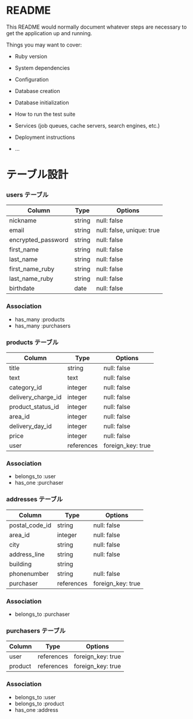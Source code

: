 # README

This README would normally document whatever steps are necessary to get the
application up and running.

Things you may want to cover:

* Ruby version

* System dependencies

* Configuration

* Database creation

* Database initialization

* How to run the test suite

* Services (job queues, cache servers, search engines, etc.)

* Deployment instructions

* ...
# テーブル設計

### users テーブル

| Column           | Type  | Options                  |
| ---------------- | ----- | ------------------------ |
|nickname          |string | null: false              |
|email             |string | null: false, unique: true|
|encrypted_password|string | null: false              |
|first_name        |string | null: false              |
|last_name         |string | null: false              |
|first_name_ruby   |string | null: false              |
|last_name_ruby    |string | null: false              |
|birthdate         |date   | null: false              |


### Association
- has_many :products
- has_many :purchasers

### products テーブル

| Column            | Type      | Options           |
| ----------------- | --------- | ----------------- |
|title              |string     | null: false       |
|text               |text       | null: false       |
|category_id        |integer    | null: false       |
|delivery_charge_id |integer    | null: false       |
|product_status_id  |integer    | null: false       |
|area_id            |integer    | null: false       |
|delivery_day_id    |integer    | null: false       |
|price              |integer    | null: false       |
|user               |references | foreign_key: true |

### Association

- belongs_to :user 
- has_one :purchaser 

### addresses テーブル

| Column        | Type      | Options           |
| ------------- | --------- | ----------------- |
|postal_code_id |string     | null: false       |
|area_id        |integer    | null: false       |
|city           |string     | null: false       |
|address_line   |string     | null: false       |
|building       |string     |                   |
|phonenumber    |string     | null: false       |
|purchaser      |references | foreign_key: true |

### Association

- belongs_to :purchaser

### purchasers テーブル

| Column     | Type      | Options           |
| ---------- | --------- | ----------------- |
|user        |references | foreign_key: true |
|product     |references | foreign_key: true |

### Association

- belongs_to :user
- belongs_to :product
- has_one :address